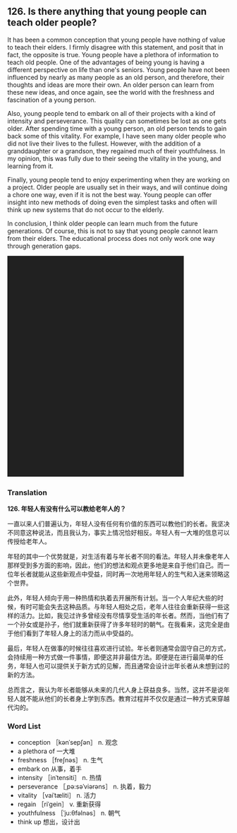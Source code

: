## 126. Is there anything that young people can teach older people?

It has been a common conception that young people have nothing of value to teach their elders. I firmly disagree with this statement, and posit that in fact, the opposite is true. Young people have a plethora of information to teach old people. One of the advantages of being young is having a different perspective on life than one's seniors. Young people have not been influenced by nearly as many people as an old person, and therefore, their thoughts and ideas are more their own. An older person can learn from these new ideas, and once again, see the world with the freshness and fascination of a young person.

Also, young people tend to embark on all of their projects with a kind of intensity and perseverance. This quality can sometimes be lost as one gets older. After spending time with a young person, an old person tends to gain back some of this vitality. For example, I have seen many older people who did not live their lives to the fullest. However, with the addition of a granddaughter or a grandson, they regained much of their youthfulness. In my opinion, this was fully due to their seeing the vitality in the young, and learning from it.

Finally, young people tend to enjoy experimenting when they are working on a project. Older people are usually set in their ways, and will continue doing a chore one way, even if it is not the best way. Young people can offer insight into new methods of doing even the simplest tasks and often will think up new systems that do not occur to the elderly.

In conclusion, I think older people can learn much from the future generations. Of course, this is not to say that young people cannot learn from their elders. The educational process does not only work one way through generation gaps.

![](images/padding_400x500.png)

### Translation

**126. 年轻人有没有什么可以教给老年人的？**

一直以来人们普遍认为，年轻人没有任何有价值的东西可以教他们的长者。我坚决不同意这种说法，而且我认为，事实上情况恰好相反。年轻人有一大堆的信息可以传授给老年人。

年轻的其中一个优势就是，对生活有着与年长者不同的看法。年轻人并未像老年人那样受到多方面的影响，因此，他们的想法和观点更多地是来自于他们自己。而一位年长者就能从这些新观点中受益，同时再一次地用年轻人的生气和入迷来领略这个世界。

此外，年轻人倾向于用一种热情和执着去开展所有计划。当一个人年纪大些的时候，有时可能会失去这种品质。与年轻人相处之后，老年人往往会重新获得一些这样的活力。比如，我见过许多曾经没有尽情享受生活的年长者。然而，当他们有了一个孙女或是孙子，他们就重新获得了许多年轻时的朝气。在我看来，这完全是由于他们看到了年轻人身上的活力而从中受益的。

最后，年轻人在做事的时候往往喜欢进行试验。年长者则通常会固守自己的方式，会持续用一种方式做一件事情，即便这并非最佳方法。即便是在进行最简单的任务，年轻人也可以提供关于新方式的见解，而且通常会设计出年长者从未想到过的新的方法。

总而言之，我认为年长者能够从未来的几代人身上获益良多。当然，这并不是说年轻人就不能从他们的长者身上学到东西。教育过程并不仅仅是通过一种方式来穿越代沟的。

### Word List

+ conception ［kənˈsepʃən］ n. 观念
+ a plethora of 一大堆
+ freshness ［freʃnəs］ n. 生气
+ embark on 从事，着手
+ intensity ［inˈtensiti］ n. 热情
+ perseverance ［ˌpə:səˈviərəns］ n. 执着，毅力
+ vitality ［vaiˈtæliti］ n. 活力
+ regain ［riˈgein］ v. 重新获得
+ youthfulness ［ˈju:θfəlnəs］ n. 朝气
+ think up 想出，设计出  


